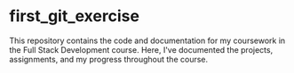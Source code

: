 # first_git_exercise

This repository contains the code and documentation for my coursework in the Full Stack Development course. Here, I've documented the projects, assignments, and my progress throughout the course.